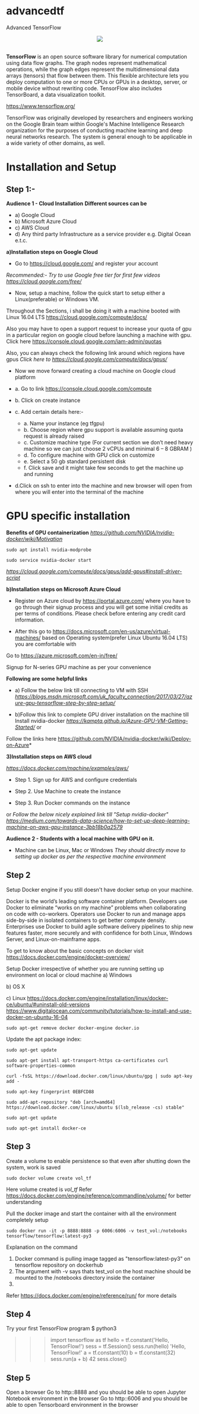 # advancedtf
Advanced TensorFlow

<div align="center">
  <img src="https://upload.wikimedia.org/wikipedia/commons/2/2d/Tensorflow_logo.svg"><br><br>
</div>

**TensorFlow** is an open source software library for numerical computation using
data flow graphs.  The graph nodes represent mathematical operations, while
the graph edges represent the multidimensional data arrays (tensors) that flow
between them.  This flexible architecture lets you deploy computation to one
or more CPUs or GPUs in a desktop, server, or mobile device without rewriting
code.  TensorFlow also includes TensorBoard, a data visualization toolkit.

https://www.tensorflow.org/

TensorFlow was originally developed by researchers and engineers
working on the Google Brain team within Google's Machine Intelligence Research
organization for the purposes of conducting machine learning and deep neural
networks research.  The system is general enough to be applicable in a wide
variety of other domains, as well.


# Installation and Setup

## Step 1:-

**Audience 1 - Cloud Installation**
**Different sources can be**
* a) Google Cloud
* b) Microsoft Azure Cloud
* c) AWS Cloud
* d) Any third party Infrastructure as a service provider e.g. Digital Ocean e.t.c.

**a)Installation steps on Google Cloud**
* Go to https://cloud.google.com/ and register your account

*Recommended:- Try to use Google free tier for first few videos https://cloud.google.com/free/*

* Now, setup a machine, follow the quick start to setup either a Linux(preferable) or Windows VM. 

Throughout the Sections, i shall be doing it with a machine booted with Linux 16.04 LTS
https://cloud.google.com/compute/docs/

Also you may have to open a support request to increase your quota of gpu in a particular region on google cloud before launching a machine with gpu.
Click here https://console.cloud.google.com/iam-admin/quotas

Also, you can always check the following link around which regions have gpus
*Click here to https://cloud.google.com/compute/docs/gpus/*

* Now we move forward creating a cloud machine on Google cloud platform
* a.	Go to link https://console.cloud.google.com/compute
* b.	Click on create instance
* c.	Add certain details here:-
	* a.	Name your instance (eg tfgpu)
	* b.	Choose region where gpu support is available assuming quota request is already raised
	* c.	Customize machine type (For current section we don’t need heavy machine so we can just choose 2 vCPUs and minimal 6 – 8 GBRAM )
	* d.	To configure machine with GPU click on customize
	* e.	Select a 50 gb standard persistent disk
	* f.	Click save and it might take few seconds to get the machine up and running

* d.Click on ssh to enter into the machine and new browser will open from where you will enter into the terminal of the machine


# GPU specific installation
**Benefits of GPU containerization**
*https://github.com/NVIDIA/nvidia-docker/wiki/Motivation*

```
sudo apt install nvidia-modprobe
```
```
sudo service nvidia-docker start
```
*https://cloud.google.com/compute/docs/gpus/add-gpus#install-driver-script*


**b)Installation steps on Microsoft Azure Cloud**

* Register on Azure cloud by https://portal.azure.com/ where you have to go through their signup process and you will get some initial credits as per terms of conditions. Please check before entering any credit card information.

* After this go to https://docs.microsoft.com/en-us/azure/virtual-machines/ based on Operating system(prefer Linux Ubuntu 16.04 LTS) you are comfortable with

Go to https://azure.microsoft.com/en-in/free/

Signup for N-series GPU machine as per your convenience

**Following are some helpful links**

* a) Follow the below link till connecting to VM with SSH
*https://blogs.msdn.microsoft.com/uk_faculty_connection/2017/03/27/azure-gpu-tensorflow-step-by-step-setup/*

* b)Follow this link to complete GPU driver installation on the machine till  Install nvidia-docker
*https://kampta.github.io/Azure-GPU-VM-Getting-Started/*
or 

Follow the links here
https://github.com/NVIDIA/nvidia-docker/wiki/Deploy-on-Azure*


**3)Installation steps on AWS cloud**

*https://docs.docker.com/machine/examples/aws/*

* Step 1. Sign up for AWS and configure credentials

* Step 2. Use Machine to create the instance

* Step 3. Run Docker commands on the instance

or 
*Follow the below nicely explained link till "Setup nvidia-docker"
https://medium.com/towards-data-science/how-to-set-up-deep-learning-machine-on-aws-gpu-instance-3bb18b0a2579*



**Audience 2 - Students with a local machine with GPU on it.**
* Machine can be Linux, Mac or Windows
*They should directly move to setting up docker as per the respective machine environment*



## Step 2
Setup Docker engine if you still doesn't have docker setup on your machine.

Docker is the world’s leading software container platform. Developers use Docker to eliminate “works on my machine” problems when collaborating on code with co-workers. Operators use Docker to run and manage apps side-by-side in isolated containers to get better compute density. Enterprises use Docker to build agile software delivery pipelines to ship new features faster, more securely and with confidence for both Linux, Windows Server, and Linux-on-mainframe apps.

To get to know about the basic concepts on docker visit https://docs.docker.com/engine/docker-overview/

Setup Docker irrespective of whether you are running setting up environment on local or cloud machine
a) Windows

b) OS X

c) Linux
https://docs.docker.com/engine/installation/linux/docker-ce/ubuntu/#uninstall-old-versions
https://www.digitalocean.com/community/tutorials/how-to-install-and-use-docker-on-ubuntu-16-04

```
sudo apt-get remove docker docker-engine docker.io
```

Update the apt package index:
```
sudo apt-get update
```

```
sudo apt-get install apt-transport-https ca-certificates curl software-properties-common
```

```
curl -fsSL https://download.docker.com/linux/ubuntu/gpg | sudo apt-key add -
```

```
sudo apt-key fingerprint 0EBFCD88
```

```
sudo add-apt-repository "deb [arch=amd64] https://download.docker.com/linux/ubuntu $(lsb_release -cs) stable"
```

```
sudo apt-get update
```

```
sudo apt-get install docker-ce
```

## Step 3
Create a volume to enable persistence so that even after shutting down the system, work is saved
```
sudo docker volume create vol_tf
```
Here volume created is *vol_tf*
Refer https://docs.docker.com/engine/reference/commandline/volume/ for better understanding


Pull the docker image and start the container with all the environment completely setup
```
sudo docker run -it -p 8888:8888 -p 6006:6006 -v test_vol:/notebooks tensorflow/tensorflow:latest-py3
```
Explanation on the command
1. Docker command is pulling image tagged as "tensorflow:latest-py3" on tensorflow repository on dockerhub
2. The argument with -v says thats test_vol on the host machine should be mounted to the /notebooks directory inside the container
3. 
Refer https://docs.docker.com/engine/reference/run/ for more details


## Step 4
Try your first TensorFlow program
$ python3

>>> import tensorflow as tf
>>> hello = tf.constant('Hello, TensorFlow!')
>>> sess = tf.Session()
>>> sess.run(hello)
'Hello, TensorFlow!'
>>> a = tf.constant(10)
>>> b = tf.constant(32)
>>> sess.run(a + b)
42
>>> sess.close()

## Step 5
Open a browser
Go to http:<ip-address>:8888 and you should be able to open Jupyter Notebook environment in the browser
Go to http:<ip-address>:6006 and you should be able to open Tensorboard environment in the browser


